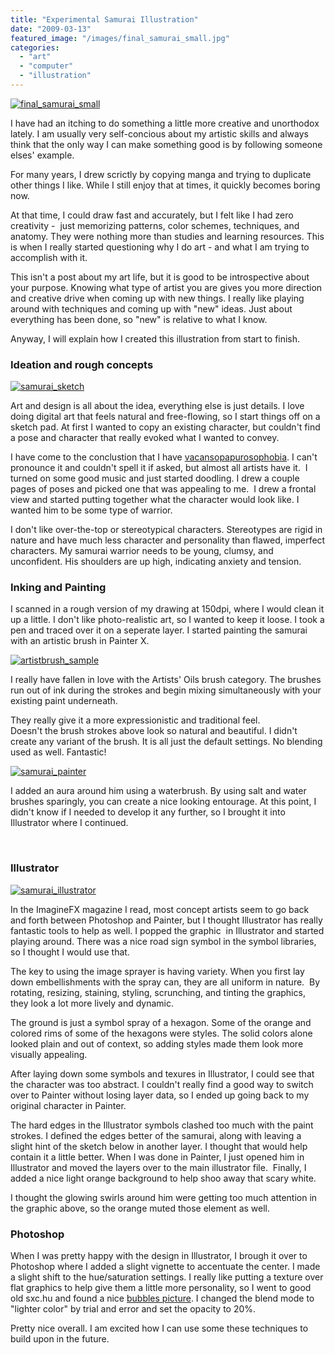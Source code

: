 ```yaml
---
title: "Experimental Samurai Illustration"
date: "2009-03-13"
featured_image: "/images/final_samurai_small.jpg"
categories: 
  - "art"
  - "computer"
  - "illustration"
---
```


[![final_samurai_small](/images/final_samurai_small.jpg "final_samurai_small")](http://blog.scottpetrovic.com/wp-content/uploads/2009/03/final_samurai.jpg "samurai illustration")

I have had an itching to do something a little more creative and unorthodox lately. I am usually very self-concious about my artistic skills and always think that the only way I can make something good is by following someone elses' example.

For many years, I drew scrictly by copying manga and trying to duplicate other things I like. While I still enjoy that at times, it quickly becomes boring now.

At that time, I could draw fast and accurately, but I felt like I had zero creativity -  just memorizing patterns, color schemes, techniques, and anatomy. They were nothing more than studies and learning resources. This is when I really started questioning why I do art - and what I am trying to accomplish with it.

This isn't a post about my art life, but it is good to be introspective about your purpose. Knowing what type of artist you are gives you more direction and creative drive when coming up with new things. I really like playing around with techniques and coming up with "new" ideas. Just about everything has been done, so "new" is relative to what I know.  

Anyway, I will explain how I created this illustration from start to finish.

### Ideation and rough concepts

[![samurai_sketch](/images/samurai_sketch.jpg "samurai_sketch")](http://blog.scottpetrovic.com/wp-content/uploads/2009/03/samurai_sketch.jpg)

Art and design is all about the idea, everything else is just details. I love doing digital art that feels natural and free-flowing, so I start things off on a sketch pad. At first I wanted to copy an existing character, but couldn't find a pose and character that really evoked what I wanted to convey.

I have come to the conclustion that I have [vacansopapurosophobia](http://www.amazon.com/Vacansopapurosophobia-Fear-Blank-Various-Youth/dp/0977928918 "The deadly killer"). I can't pronounce it and couldn't spell it if asked, but almost all artists have it.  I turned on some good music and just started doodling. I drew a couple pages of poses and picked one that was appealing to me.  I drew a frontal view and started putting together what the character would look like. I wanted him to be some type of warrior.

I don't like over-the-top or stereotypical characters. Stereotypes are rigid in nature and have much less character and personality than flawed, imperfect characters. My samurai warrior needs to be young, clumsy, and unconfident. His shoulders are up high, indicating anxiety and tension.

### Inking and Painting

I scanned in a rough version of my drawing at 150dpi, where I would clean it up a little. I don't like photo-realistic art, so I wanted to keep it loose. I took a pen and traced over it on a seperate layer. I started painting the samurai with an artistic brush in Painter X.

[![artistbrush_sample](/images/artistbrush_sample.jpg "artistbrush_sample")](http://blog.scottpetrovic.com/wp-content/uploads/2009/03/artistbrush_sample.jpg)

I really have fallen in love with the Artists' Oils brush category. The brushes run out of ink during the strokes and begin mixing simultaneously with your existing paint underneath.

They really give it a more expressionistic and traditional feel. Doesn't the brush strokes above look so natural and beautiful. I didn't create any variant of the brush. It is all just the default settings. No blending used as well. Fantastic!

[![samurai_painter](/images/samurai_painter.jpg "samurai_painter")](http://blog.scottpetrovic.com/wp-content/uploads/2009/03/samurai_painter.jpg)

I added an aura around him using a waterbrush. By using salt and water brushes sparingly, you can create a nice looking entourage. At this point, I didn't know if I needed to develop it any further, so I brought it into Illustrator where I continued.

[](http://blog.scottpetrovic.com/wp-content/uploads/2009/03/artistbrush_sample.jpg)

 

### Illustrator

[![samurai_illustrator](/images/samurai_illustrator.jpg "samurai_illustrator")](http://blog.scottpetrovic.com/wp-content/uploads/2009/03/samurai_illustrator.jpg)

In the ImagineFX magazine I read, most concept artists seem to go back and forth between Photoshop and Painter, but I thought Illustrator has really fantastic tools to help as well. I popped the graphic  in Illustrator and started playing around. There was a nice road sign symbol in the symbol libraries, so I thought I would use that.

The key to using the image sprayer is having variety. When you first lay down embellishments with the spray can, they are all uniform in nature.  By rotating, resizing, staining, styling, scrunching, and tinting the graphics, they look a lot more lively and dynamic.

The ground is just a symbol spray of a hexagon. Some of the orange and colored rims of some of the hexagons were styles. The solid colors alone looked plain and out of context, so adding styles made them look more visually appealing.

After laying down some symbols and texures in Illustrator, I could see that the character was too abstract. I couldn't really find a good way to switch over to Painter without losing layer data, so I ended up going back to my original character in Painter.

The hard edges in the Illustrator symbols clashed too much with the paint strokes. I defined the edges better of the samurai, along with leaving a slight hint of the sketch below in another layer. I thought that would help contain it a little better. When I was done in Painter, I just opened him in Illustrator and moved the layers over to the main illustrator file.  Finally, I added a nice light orange background to help shoo away that scary white.

I thought the glowing swirls around him were getting too much attention in the graphic above, so the orange muted those element as well.

### Photoshop 

When I was pretty happy with the design in Illustrator, I brough it over to Photoshop where I added a slight vignette to accentuate the center. I made a slight shift to the hue/saturation settings. I really like putting a texture over flat graphics to help give them a little more personality, so I went to good old sxc.hu and found a nice [bubbles picture](http://www.sxc.hu/photo/1144370). I changed the blend mode to "lighter color" by trial and error and set the opacity to 20%.

Pretty nice overall. I am excited how I can use some these techniques to build upon in the future.
